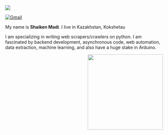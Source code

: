<img style="-webkit-user-select: none;margin: auto;background-color: hsl(0, 0%, 90%);transition: background-color 300ms;" src="https://raw.githubusercontent.com/untitaker/untitaker/master/github.gif">

[![Gmail](https://img.shields.io/badge/-Gmail-c14438?style=flat&logo=Gmail&logoColor=white)](mailto:khovansky99@gmail.com)


My name is **Shaiken Madi**. I live in Kazakhstan, Kokshetau

I am specializing in writing web scrapers/crawlers on python. I am fascinated by backend development, asynchronous code, web automation, data extraction, machine learning, and also have a huge stake in Arduino.

<img align= "right" width= "240" src= "https://pa1.narvii.com/6580/8098c6e9207376889eeb0532d9f5a0723c4d73f5_hq.gif"/>
